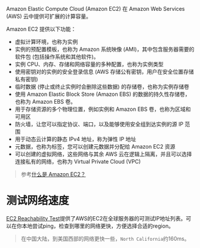 Amazon Elastic Compute Cloud (Amazon EC2) 在 Amazon Web Services (AWS) 云中提供可扩展的计算容量。

Amazon EC2 提供以下功能：

* 虚拟计算环境，也称为实例
* 实例的预配置模板，也称为 Amazon 系统映像 (AMI)，其中包含服务器需要的软件包 (包括操作系统和其他软件)。
* 实例 CPU、内存、存储和网络容量的多种配置，也称为实例类型
* 使用密钥对的实例的安全登录信息 (AWS 存储公有密钥，用户在安全位置存储私有密钥)
* 临时数据 (停止或终止实例时会删除这些数据) 的存储卷，也称为实例存储卷
* 使用 Amazon Elastic Block Store (Amazon EBS) 的数据的持久性存储卷，也称为 Amazon EBS 卷。
* 用于存储资源的多个物理位置，例如实例和 Amazon EBS 卷，也称为区域和可用区
* 防火墙，让您可以指定协议、端口，以及能够使用安全组到达实例的源 IP 范围
* 用于动态云计算的静态 IPv4 地址，称为弹性 IP 地址
* 元数据，也称为标签，您可以创建元数据并分配给 Amazon EC2 资源
* 可以创建的虚拟网络，这些网络与其余 AWS 云在逻辑上隔离，并且可以选择连接私有的网络，也称为 Virtual Private Cloud (VPC)

> 参考[什么是 Amazon EC2？](http://docs.aws.amazon.com/zh_cn/AWSEC2/latest/UserGuide/concepts.html)

# 测试网络速度

[EC2 Reachability Test](http://ec2-reachability.amazonaws.com/)提供了AWS的EC2在全球服务器的可测试IP地址列表。可以在你本地尝试ping，检查到哪里的网络更快，方便选择合适的region。

> 在中国大陆，到美国西部的网络更快一些，`North California`约160ms。